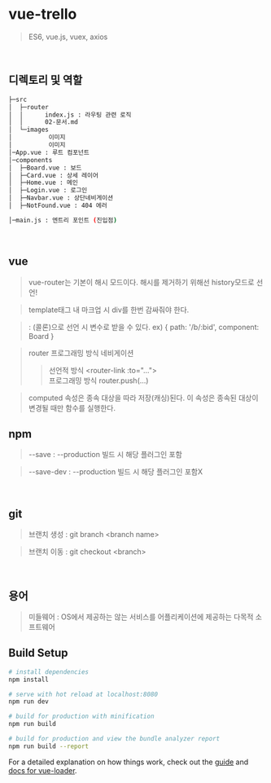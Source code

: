 # vue-trello

> ES6, vue.js, vuex, axios

<br>

## 디렉토리 및 역할

```sh
├─src
│  ├─router
│  │      index.js : 라우팅 관련 로직
│  │      02-문서.md
│  └─images
│          이미지
│          이미지
│─App.vue : 루트 컴포넌트
│─components 
│  ├─Board.vue : 보드
│  ├─Card.vue : 상세 레이어
│  ├─Home.vue : 메인
│  ├─Login.vue : 로그인
│  ├─Navbar.vue : 상단네비게이션
│  ├─NotFound.vue : 404 에러

│─main.js : 엔트리 포인트 (진입점)
```

<br>


## vue
> vue-router는 기본이 해시 모드이다. 해시를 제거하기 위해선 history모드로 선언!  

> template태그 내 마크업 시 div를 한번 감싸줘야 한다.  

> : (콜론)으로 선언 시  변수로 받을 수 있다. ex) { path: '/b/:bid', component: Board }  

> router 프로그래밍 방식 네비게이션   
>> 선언적 방식 &lt;router-link :to="..."&gt;  
>> 프로그래밍 방식 router.push(...)

> computed 속성은 종속 대상을 따라 저장(캐싱)된다. 이 속성은 종속된 대상이 변경될 때만 함수를 실행한다.  

## npm
> --save : --production 빌드 시 해당 플러그인 포함

> --save-dev : --production 빌드 시 해당 플러그인 포함X

<br>

## git
> 브랜치 생성 : git branch &lt;branch name&gt;

> 브랜치 이동 : git checkout &lt;branch&gt;

<br>

## 용어
> 미들웨어 : OS에서 제공하는 않는 서비스를 어플리케이션에 제공하는 다목적 소프트웨어

## Build Setup

``` bash
# install dependencies
npm install

# serve with hot reload at localhost:8080
npm run dev

# build for production with minification
npm run build

# build for production and view the bundle analyzer report
npm run build --report
```

For a detailed explanation on how things work, check out the [guide](http://vuejs-templates.github.io/webpack/) and [docs for vue-loader](http://vuejs.github.io/vue-loader).
